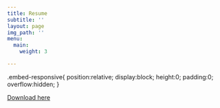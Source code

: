 ```yaml
---
title: Resume
subtitle: ''
layout: page
img_path: ''
menu:
  main:
    weight: 3

---
```

.embed-responsive{
	position:relative;
    display:block;
    height:0;
    padding:0;
    overflow:hidden;
}

<div align='center' class= 'embed-responsive' style='padding -bottom:150%'>
<object data = 'https://drive.google.com/file/d/1unFJWRAWoMkqJJ10KVggB5-q1izh-h1I/preview' type = 'application/pdf' width= '100%' height= '800px'>
</object>
</div>

<div id="resume-download"> <a href="https://drive.google.com/uc?authuser=0&id=1unFJWRAWoMkqJJ10KVggB5-q1izh-h1I&export=download" class="btn btn-primary">Download here</a> </div>